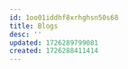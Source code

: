 ```yaml
---
id: 1oo01iddhf8xrhghsn50s68
title: Blogs
desc: ''
updated: 1726289799081
created: 1726288411414
---
```

